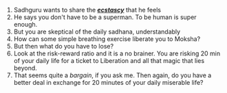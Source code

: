 <!-- title: Morning dump -->

1. Sadhguru wants to share the [***ecstascy***](https://youtu.be/vPIZG8dnNMA?t=268) that he feels
2. He says you don't have to be a superman. To be human is super enough. 
3. But you are skeptical of the daily sadhana, understandably 
4. How can some simple breathing exercise liberate you to Moksha? 
5. But then what do you have to lose? 
6. Look at the risk-reward ratio and it is a no brainer. You are risking 20 min of your daily life for a ticket to Liberation and all that magic that lies beyond. 
7. That seems quite a *bargain*, if you ask me. Then again, do you have a better deal in exchange for 20 minutes of your daily miserable life? 

